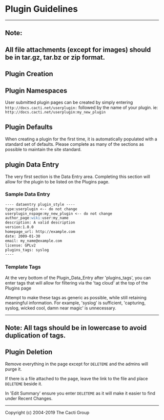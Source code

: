 # Plugin Guidelines

---
## Note:

All file attachments (except for images) should be in tar.gz,
tar.bz or zip format.
---

## Plugin Creation

## Plugin Namespaces

User submitted plugin pages can be created by simply entering
`http://docs.cacti.net/userplugin:` followed by the name of your plugin.  ie:
`http://docs.cacti.net/userplugin:my_new_plugin`

## Plugin Defaults

When creating a plugin for the first time, it is automatically populated with a
standard set of defaults. Please complete as many of the sections as possible
to maintain the site standard.

## plugin Data Entry

The very first section is the Data Entry area. Completing this section will
allow for the plugin to be listed on the Plugins page.

### Sample Data Entry

```markdown
---- dataentry plugin_style ----
type:userplugin <-- do not change
userplugin_nspage:my_new_plugin <-- do not change
author_page:wiki:user:my_name
description: A valid description
version:1.0.0
homepage_url: http://example.com
date: 2009-01-30
email: my_name@example.com
license: GPLv2
plugins_tags: syslog
----
```

### Template Tags

At the very bottom of the Plugin_Data_Entry after 'plugins_tags', you can enter
tags that will allow for filtering via the 'tag cloud' at the top of the
Plugins page

Attempt to make these tags as generic as possible, while still retaining
meaningful information.  For example, 'syslog' is sufficient, 'capturing,
syslog, wicked cool, damn near magic' is unnecessary.

---
**Note**: All tags should be in **lowercase** to avoid duplication of tags.
---

## Plugin Deletion

Remove everything in the page except for `DELETEME` and the
admins will purge it.

If there is a file attached to the page, leave the link to the file and place
`DELETEME` beside it.

In 'Edit Summary' ensure you enter `DELETEME` as it will make it easier to
find under Recent Changes.

---
Copyright (c) 2004-2019 The Cacti Group
